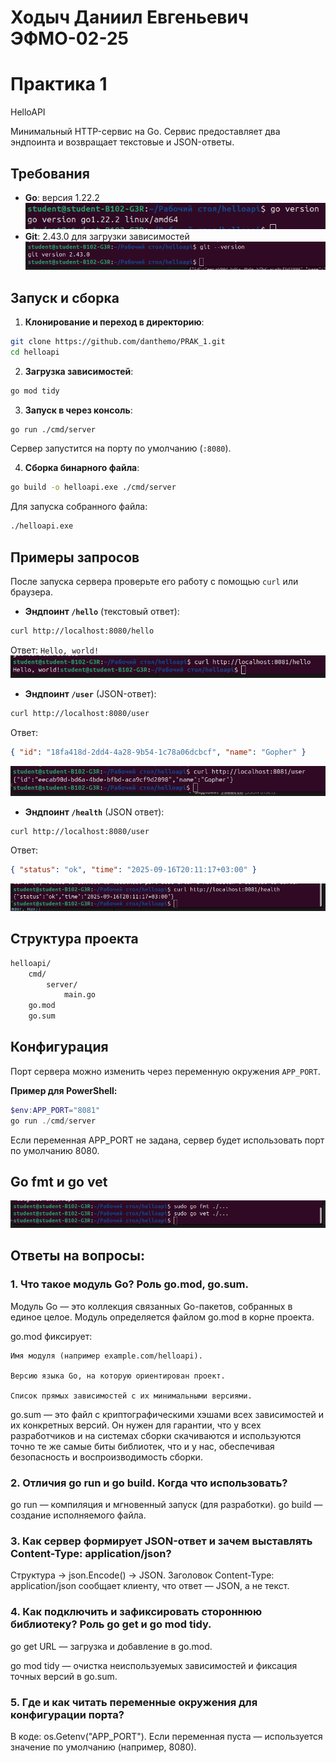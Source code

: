 # Ходыч Даниил Евгеньевич ЭФМО-02-25

# Практика 1

HelloAPI

Минимальный HTTP-сервис на Go. Сервис предоставляет два эндпоинта и возвращает текстовые и JSON-ответы.

## Требования

- **Go**: версия 1.22.2
  ![](screenshots/goversion.png)
- **Git**: 2.43.0 для загрузки зависимостей
  ![](screenshots/gitversion.png)

## Запуск и сборка

1.  **Клонирование и переход в директорию**:

```bash
git clone https://github.com/danthemo/PRAK_1.git
cd helloapi
```

2.  **Загрузка зависимостей**:

```bash
go mod tidy
```

3.  **Запуск в через консоль**:

```bash
go run ./cmd/server
```

Сервер запустится на порту по умолчанию (`:8080`).

4.  **Сборка бинарного файла**:

```bash
go build -o helloapi.exe ./cmd/server
```

Для запуска собранного файла:

```bash
./helloapi.exe
```

## Примеры запросов

После запуска сервера проверьте его работу с помощью `curl` или браузера.

- **Эндпоинт `/hello`** (текстовый ответ):

```bash
curl http://localhost:8080/hello
```

Ответ: `Hello, world!`
![](screenshots/hello.png)

- **Эндпоинт `/user`** (JSON-ответ):

```bash
curl http://localhost:8080/user
```

Ответ:

```json
{ "id": "18fa418d-2dd4-4a28-9b54-1c78a06dcbcf", "name": "Gopher" }
```

![](screenshots/user.png)

- **Эндпоинт `/health`** (JSON ответ):

```bash
curl http://localhost:8080/user
```

Ответ:

```json
{ "status": "ok", "time": "2025-09-16T20:11:17+03:00" }
```

![](screenshots/health.png)

## Структура проекта

```bash
helloapi/
    cmd/
        server/
            main.go
    go.mod
    go.sum
```

## Конфигурация

Порт сервера можно изменить через переменную окружения `APP_PORT`.

**Пример для PowerShell:**

```powershell
$env:APP_PORT="8081"
go run ./cmd/server
```

Если переменная APP_PORT не задана, сервер будет использовать порт по умолчанию 8080.

## Go fmt и go vet

![](screenshots/gofmtvet.png)

## Ответы на вопросы:

### 1. Что такое модуль Go? Роль go.mod, go.sum.

Модуль Go — это коллекция связанных Go-пакетов, собранных в единое целое. Модуль определяется файлом go.mod в корне проекта.

go.mod фиксирует:

    Имя модуля (например example.com/helloapi).

    Версию языка Go, на которую ориентирован проект.

    Список прямых зависимостей с их минимальными версиями.

go.sum — это файл с криптографическими хэшами всех зависимостей и их конкретных версий. Он нужен для гарантии, что у всех разработчиков и на системах сборки скачиваются и используются точно те же самые биты библиотек, что и у нас, обеспечивая безопасность и воспроизводимость сборки.

### 2. Отличия go run и go build. Когда что использовать?

go run — компиляция и мгновенный запуск (для разработки). go build — создание исполняемого файла.

### 3. Как сервер формирует JSON-ответ и зачем выставлять Content-Type: application/json?

Структура -> json.Encode() -> JSON. Заголовок Content-Type: application/json сообщает клиенту, что ответ — JSON, а не текст.

### 4. Как подключить и зафиксировать стороннюю библиотеку? Роль go get и go mod tidy.

go get URL — загрузка и добавление в go.mod.

go mod tidy — очистка неиспользуемых зависимостей и фиксация точных версий в go.sum.

### 5. Где и как читать переменные окружения для конфигурации порта?

В коде: os.Getenv("APP_PORT"). Если переменная пуста — используется значение по умолчанию (например, 8080).
